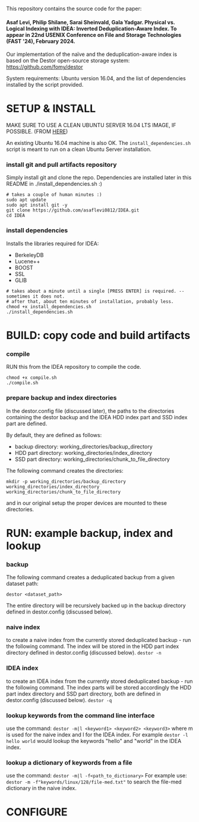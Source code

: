 This repository contains the source code for the paper:

#### Asaf Levi, Philip Shilane, Sarai Sheinvald, Gala Yadgar. Physical vs. Logical Indexing with IDEA: Inverted Deduplication-Aware Index. To appear in 22nd USENIX Conference on File and Storage Technologies (FAST '24), February 2024. 

Our implementation of the naïve and the deduplication-aware index is based on the Destor open-source storage system: https://github.com/fomy/destor

System requirements: Ubuntu version 16.04, and the list of dependencies installed by the script provided. 

# SETUP & INSTALL #
MAKE SURE TO USE A CLEAN UBUNTU SERVER 16.04 LTS IMAGE, IF POSSIBLE. (FROM [HERE](https://releases.ubuntu.com/16.04/ubuntu-16.04.7-server-amd64.iso))

An existing Ubuntu 16.04 machine is also OK. The `install_dependencies.sh` script is meant to run on a clean Ubuntu Server installation.

### install git and pull artifacts repository
Simply install git and clone the repo.
Dependencies are installed later in this README in ./install_dependencies.sh :)
```
# takes a couple of human minutes :)
sudo apt update
sudo apt install git -y
git clone https://github.com/asaflevi0812/IDEA.git
cd IDEA
```

### install dependencies
Installs the libraries required for IDEA:
* BerkeleyDB
* Lucene++
* BOOST
* SSL
* GLIB
```
# takes about a minute until a single [PRESS ENTER] is required. -- sometimes it does not.
# after that, about ten minutes of installation, probably less.
chmod +x install_dependencies.sh
./install_dependencies.sh
```

# BUILD: copy code and build artifacts #

### compile
RUN this from the IDEA repository to compile the code.
```
chmod +x compile.sh
./compile.sh
```

### prepare backup and index directories
In the destor.config file (discussed later), the paths to the directories containing the destor backup and the IDEA HDD index part and SSD index part are defined.

By default, they are defined as follows:
* backup directory: working_directories/backup_directory
* HDD part directory: working_directories/index_directory
* SSD part directory: working_directories/chunk_to_file_directory

The following command creates the directories:
```
mkdir -p working_directories/backup_directory working_directories/index_directory working_directories/chunk_to_file_directory
```
and in our original setup the proper devices are mounted to these directories.

# RUN: example backup, index and lookup #

### backup
The following command creates a deduplicated backup from a given dataset path: 

`destor <dataset_path>`

The entire directory will be recursively backed up in the backup directory defined in destor.config (discussed below).

### naive index
to create a naive index from the currently stored deduplicated backup - run the following command. The index will be stored in the HDD part index directory defined in destor.config (discussed below).
`destor -n`
### IDEA index
to create an IDEA index from the currently stored deduplicated backup - run the following command. The index parts will be stored accordingly the HDD part index directory and SSD part directory, both are defined in destor.config (discussed below).
`destor -q`
### lookup keywords from the command line interface
use the command:
`destor -m|l <keyword1> <keyword2> <keyword3>`
where m is used for the naive index and l for the IDEA index.  For example
`destor -l hello world`
would lookup the keywords "hello" and "world" in the IDEA index.

### lookup a dictionary of keywords from a file
use the command:
`destor -m|l -f<path_to_dictionary>`
For example use:
`destor -m -f"keywords/linux/128/file-med.txt"`
to search the file-med dictionary in the naive index.

# CONFIGURE #